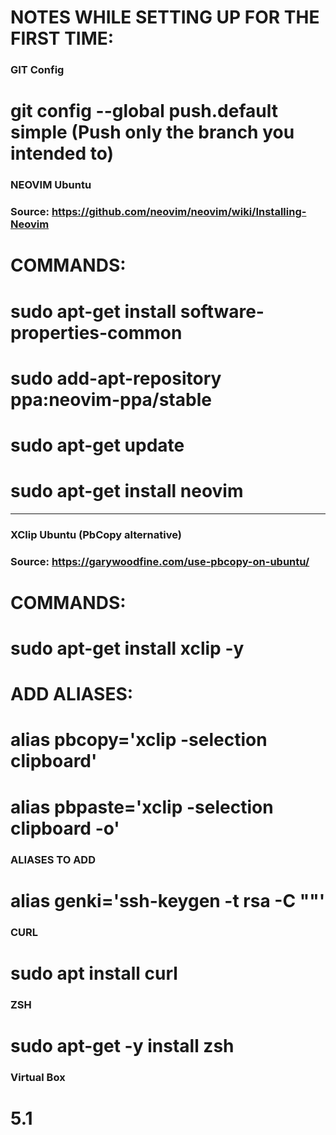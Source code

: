 # NOTES WHILE SETTING UP FOR THE FIRST TIME:

### GIT Config ###
# git config --global push.default simple (Push only the branch you intended to)

### NEOVIM Ubuntu ###
### Source: https://github.com/neovim/neovim/wiki/Installing-Neovim ###

# COMMANDS:
# sudo apt-get install software-properties-common
# sudo add-apt-repository ppa:neovim-ppa/stable
# sudo apt-get update
# sudo apt-get install neovim

________________________________________________________________________

### XClip Ubuntu (PbCopy alternative) ###
### Source: https://garywoodfine.com/use-pbcopy-on-ubuntu/

# COMMANDS:
# sudo apt-get install xclip -y
# ADD ALIASES:
# alias pbcopy='xclip -selection clipboard'
# alias pbpaste='xclip -selection clipboard -o'


### ALIASES TO ADD ###
# alias genki='ssh-keygen -t rsa -C "<your-email>"'


### CURL ####
# sudo apt install curl


### ZSH ###
# sudo apt-get -y install zsh

### Virtual Box ###
# 5.1

